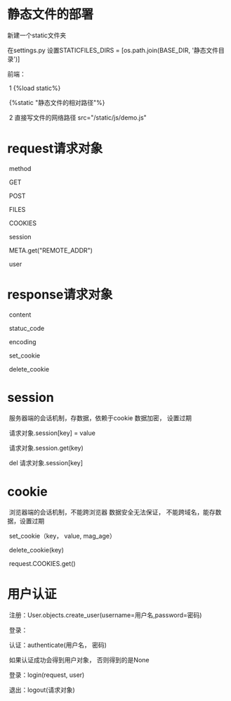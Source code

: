 # 静态文件的部署

新建一个static文件夹

在settings.py 设置STATICFILES_DIRS = [os.path.join(BASE_DIR, '静态文件目录')]

前端：

​	1 	{%load static%}

​		{%static "静态文件的相对路径"%}

​	2 直接写文件的网络路径 src="/static/js/demo.js"

# request请求对象

​	method 

​	GET 

​	POST

​	FILES

​	COOKIES

​	session

​	META.get("REMOTE_ADDR")

​	user

# response请求对象

​	content

​	statuc_code

​	encoding

​	set_cookie

​	delete_cookie

# session

​	服务器端的会话机制，存数据，依赖于cookie 数据加密， 设置过期

​	请求对象.session[key] = value

​	请求对象.session.get(key)

​	del 请求对象.session[key]

# cookie

​	浏览器端的会话机制，不能跨浏览器 数据安全无法保证， 不能跨域名，能存数据，设置过期

​	set_cookie（key， value, mag_age）

​	delete_cookie(key)

​	request.COOKIES.get()

# 用户认证

​	注册：User.objects.create_user(username=用户名,password=密码)

​	登录：

​		认证：authenticate(用户名， 密码)

​			如果认证成功会得到用户对象， 否则得到的是None

​		登录：login(request, user)

​		退出：logout(请求对象)